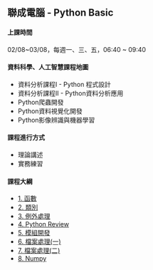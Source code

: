 ## 聯成電腦 - Python Basic

#### 上課時間

02/08~03/08，每週一、三、五，06:40 ~ 09:40


#### 資料科學、人工智慧課程地圖

- 資料分析課程I - Python 程式設計
- 資料分析課程II - Python資料分析應用
- Python爬蟲開發
- Python資料視覺化開發
- Python影像辨識與機器學習

#### 課程進行方式

- 理論講述
- 實務練習

#### 課程大綱
- [1. 函數](http://mirdex.github.io/PythonII_20230208/7.%20函數_Q.slides.html)
- [2. 類別](http://mirdex.github.io/PythonII_20230208/8.%20類別_Q.slides.html)
- [3. 例外處理](http://mirdex.github.io/PythonII_20230208/10.%20例外處理.slides.html)
- [4. Python Review](http://mirdex.github.io/PythonII_20230208/0.%20Python前言(Q).slides.html)
- [5. 模組開發](http://mirdex.github.io/PythonII_20230208/1.%20模組開發(Q).slides.html)
- [6. 檔案處理(一)](http://mirdex.github.io/PythonII_20230208/2.%20檔案處理(一)(Q).slides.html)
- [7. 檔案處理(二)](http://mirdex.github.io/PythonII_20230208/3.%20檔案處理(二)(Q).slides.html)
- [8. Numpy](http://mirdex.github.io/PythonII_20230208/4.%20NumPy(一)(Q).slides.html)
